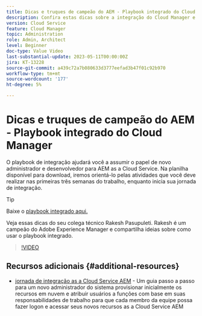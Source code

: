 ```yaml
---
title: Dicas e truques de campeão do AEM - Playbook integrado do Cloud Manager
description: Confira estas dicas sobre a integração do Cloud Manager e o playbook de integração de AEM campeão e especialista, Rakesh Pasupuleti.
version: Cloud Service
feature: Cloud Manager
topic: Administration
role: Admin, Architect
level: Beginner
doc-type: Value Video
last-substantial-update: 2023-05-11T00:00:00Z
jira: KT-13228
source-git-commit: a439c72a7b080633d3777eefad3b47f01c92b970
workflow-type: tm+mt
source-wordcount: '177'
ht-degree: 5%

---
```



# Dicas e truques de campeão do AEM - Playbook integrado do Cloud Manager

O playbook de integração ajudará você a assumir o papel de novo administrador e desenvolvedor para AEM as a Cloud Service. Na planilha disponível para download, iremos orientá-lo pelas atividades que você deve realizar nas primeiras três semanas do trabalho, enquanto inicia sua jornada de integração.

>[!TIP]
>
>Baixe o [playbook integrado aqui.](./assets/AEM-Cloud-Manager-Onboarding-Playbook.xlsx)

Veja essas dicas do seu colega técnico Rakesh Pasupuleti. Rakesh é um campeão do Adobe Experience Manager e compartilha ideias sobre como usar o playbook integrado.

>[!VIDEO](https://video.tv.adobe.com/v/3419299?quality=12&learn=on)

## Recursos adicionais {#additional-resources}

* [jornada de integração as a Cloud Service AEM](https://experienceleague.adobe.com/docs/experience-manager-cloud-service/content/onboarding/journey/overview.html?lang=pt-BR) - Um guia passo a passo para um novo administrador do sistema provisionar inicialmente os recursos em nuvem e atribuir usuários a funções com base em suas responsabilidades de trabalho para que cada membro da equipe possa fazer logon e acessar seus novos recursos as a Cloud Service AEM
